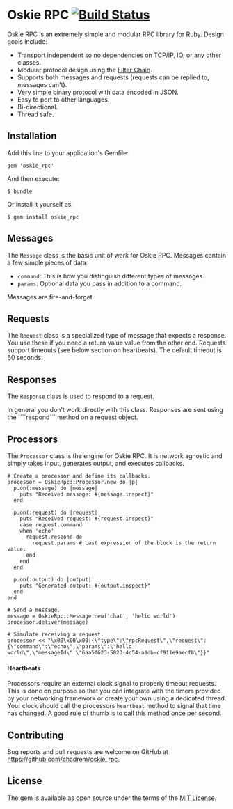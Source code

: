 # Oskie RPC [![Build Status](https://travis-ci.org/chadrem/oskie_rpc.svg)](https://travis-ci.org/chadrem/oskie_rpc)

Oskie RPC is an extremely simple and modular RPC library for Ruby.
Design goals include:

- Transport independent so no dependencies on TCP/IP, IO, or any other classes.
- Modular protocol design using the [Filter Chain](https://github.com/chadrem/filter_chain).
- Supports both messages and requests (requests can be replied to, messages can't).
- Very simple binary protocol with data encoded in JSON.
- Easy to port to other languages.
- Bi-directional.
- Thread safe.

## Installation

Add this line to your application's Gemfile:

    gem 'oskie_rpc'

And then execute:

    $ bundle

Or install it yourself as:

    $ gem install oskie_rpc

## Messages

The ````Message```` class is the basic unit of work for Oskie RPC.
Messages contain a few simple pieces of data:

- ````command````: This is how you distinguish different types of messages.
- ````params````: Optional data you pass in addition to a command.

Messages are fire-and-forget.

## Requests

The ````Request```` class is a specialized type of message that expects a response.
You use these if you need a return value value from the other end.
Requests support timeouts (see below section on heartbeats).
The default timeout is 60 seconds.

## Responses

The ````Response```` class is used to respond to a request.

In general you don't work directly with this class.
Responses are sent using the ````respond``` method on a request object.

## Processors

The ````Processor```` class is the engine for Oskie RPC.
It is network agnostic and simply takes input, generates output, and executes callbacks.

    # Create a processor and define its callbacks.
    processor = OskieRpc::Processor.new do |p|
      p.on(:message) do |message|
        puts "Received message: #{message.inspect}"
      end

      p.on(:request) do |request|
        puts "Received request: #{request.inspect}"
        case request.command
        when 'echo'
          request.respond do
            request.params # Last expression of the block is the return value.
          end
        end
      end

      p.on(:output) do |output|
        puts "Generated output: #{output.inspect}"
      end
    end

    # Send a message.
    message = OskieRpc::Message.new('chat', 'hello world')
    processor.deliver(message)

    # Simulate receiving a request.
    processor << "\x00\x00\x00|{\"type\":\"rpcRequest\",\"request\":{\"command\":\"echo\",\"params\":\"hello world\",\"messageId\":\"6aa5f623-5823-4c54-a8db-cf911e9aecf8\"}}"

#### Heartbeats

Processors require an external clock signal to properly timeout requests.
This is done on purpose so that you can integrate with the timers provided by your networking framework or create your own using a dedicated thread.
Your clock should call the processors ````heartbeat```` method to signal that time has changed.
A good rule of thumb is to call this method once per second.

## Contributing

Bug reports and pull requests are welcome on GitHub at https://github.com/chadrem/oskie_rpc.

## License

The gem is available as open source under the terms of the [MIT License](http://opensource.org/licenses/MIT).

